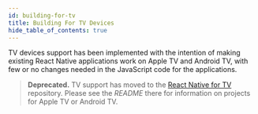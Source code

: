 ```yaml
---
id: building-for-tv
title: Building For TV Devices
hide_table_of_contents: true
---
```


TV devices support has been implemented with the intention of making existing React Native applications work on Apple TV and Android TV, with few or no changes needed in the JavaScript code for the applications.

> **Deprecated.** TV support has moved to the [React Native for TV](https://github.com/react-native-tvos/react-native-tvos) repository. Please see the _README_ there for information on projects for Apple TV or Android TV.
